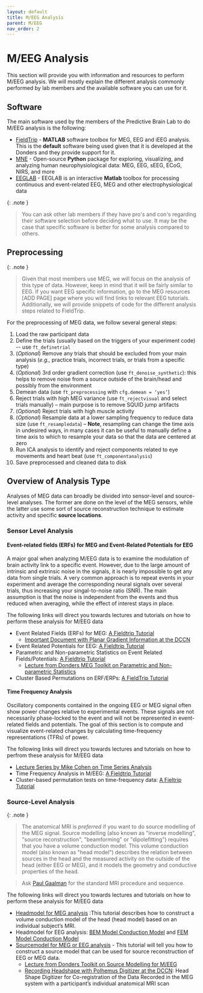 ```yaml
---
layout: default
title: M/EEG Analysis
parent: M/EEG
nav_order: 2
---
```


# M/EEG Analysis

This section will provide you with information and resources to perform M/EEG analysis. We will mostly explain the different analysis commonly performed by lab members and the available software you can use for it. 

## Software

The main software used by the members of the Predictive Brain Lab to do M/EEG analysis is the following:
* [FieldTrip](https://www.fieldtriptoolbox.org/) - **MATLAB** software toolbox for MEG, EEG and iEEG analysis. This is the **default** software being used given that it is developed at the Donders and they provide support for it.
* [MNE](https://mne.tools/stable/index.html#) - Open-source **Python** package for exploring, visualizing, and analyzing human neurophysiological data: MEG, EEG, sEEG, ECoG, NIRS, and more
* [EEGLAB](https://sccn.ucsd.edu/eeglab/index.php) - EEGLAB is an interactive **Matlab** toolbox for processing continuous and event-related EEG, MEG and other electrophysiological data

{: .note }
> You can ask other lab members if they have pro's and con's regarding their software selection before deciding what to use. It may be the case that specific software is better for some analysis compared to others. 

## Preprocessing

{: .note }
> Given that most members use MEG, we will focus on the analysis of this type of data. However, keep in mind that it will be fairly similar to EEG. If you want EEG specific information, go to the MEG resources [ADD PAGE] page where you will find links to relevant EEG tutorials. Additionally, we will provide snippets of code for the different analysis steps related to FieldTrip. 


For the preprocessing of MEG data, we follow several general steps:

1. Load the raw participant data
2. Define the trials (usually based on the triggers of your experiment code) -- use `ft_definetrial`
3. (_Optional_) Remove any trials that should be excluded from your main analysis (_e.g.,_ practice trials, incorrect trials, or trials from a specific type)
4. (_Optional_) 3rd order gradient correction (use `ft_denoise_synthetic`): this helps to remove noise from a source outside of the brain/head and possibly from the environment
5. Demean data (use `ft_preprocessing` with `cfg.demean = ‘yes’`)
6. Reject trials with high MEG variance (use `ft_rejectvisual` and select trials manually) – main purpose is to remove SQUID jump artifacts
7. (_Optional_) Reject trials with high muscle activity
8. (_Optional_) Resample data at a lower sampling frequency to reduce data size (use `ft_resampledata`) – **Note**, resampling can change the time axis in undesired ways, in many cases it can be useful to manually define a time axis to which to resample your data so that the data are centered at zero
9. Run ICA analysis to identify and reject components related to eye movements and heart beat (use `ft_componentanalysis`)
10. Save preprocessed and cleaned data to disk

## Overview of Analysis Type
Analyses of MEG data can broadly be divided into sensor-level and source-level analyses. The former are done on the level of the MEG sensors, while the latter use some sort of source reconstruction technique to estimate activity and specific **source locations**.

### Sensor Level Analysis 

#### Event-related fields (ERFs) for MEG and Event-Related Potentials for EEG
A major goal when analyzing M/EEG data is to examine the modulation of brain activity link to a specific event. However, due to the large amount of intrinsic and extrinsic noise in the signals, it is nearly impossible to get any data from single trials. A very common approach is to repeat events in your experiment and average the corresponding neural signals over several trials, thus increasing your singal-to-noise ratio (SNR). The main assumption is that the noise is independent from the events and thus reduced when averaging, while the effect of interest stays in place. 

The following links will direct you towards lectures and tutorials on how to perform these analysis for M/EEG data

- Event Related Fields (ERFs) for MEG: [A Fieldtrip Tutorial](http://www.fieldtriptoolbox.org/tutorial/eventrelatedaveraging/)
  - [Important Document with Planar Gradient Information at the DCCN](./Gradients_MEG.pdf)
- Event Related Potentials for EEG: [A Fieldtrip Tutorial](http://www.fieldtriptoolbox.org/tutorial/preprocessing_erp/)
- Parametric and Non-parametric Statistics on Event Related Fields/Potentials: [A Fieldtrip Tutorial](http://www.fieldtriptoolbox.org/tutorial/eventrelatedstatistics)
  - [Lecture from Donders MEG Toolkit on Parametric and Non-parametric Statistics](https://www.youtube.com/watch?v=x0hR-VsHZj8)
- Cluster Based Permutations on ERF/ERPs: [A FieldTrip Tutorial](http://www.fieldtriptoolbox.org/tutorial/cluster_permutation_timelock)

#### Time Frequency Analysis 

Oscillatory components contained in the ongoing EEG or MEG signal often show power changes relative to experimental events. These signals are not necessarily phase-locked to the event and will not be represented in event-related fields and potentials. The goal of this section is to compute and visualize event-related changes by calculating time-frequency representations (TFRs) of power. 

The following links will direct you towards lectures and tutorials on how to perfrom these analysis for M/EEG data

- [Lecture Series by Mike Cohen on Time Series Analysis](https://www.youtube.com/playlist?list=PLn0OLiymPak2BYu--bR0ADNBJsC4kuRWs)
- Time Frequency Analysis in M/EEG: [A Fieldtrip Tutorial](https://www.fieldtriptoolbox.org/tutorial/timefrequencyanalysis/)
- Cluster-based permutation tests on time-frequency data: [A Fieltrip Tutorial](https://www.fieldtriptoolbox.org/tutorial/cluster_permutation_freq/)


### Source-Level Analysis 

{: .note }
> The anatomical MRI is _preferred_ if you want to do source modelling of the MEG signal. Source modelling (also known as "inverse modelling", "source reconstruction", "beamforming" or "dipolefitting") requires that you have a volume conduction model. This volume conduction model (also known as "head model") describes the relation between sources in the head and the measured activity on the outside of the head (either EEG or MEG), and it models the geometry and conductive properties of the head.

> Ask [Paul Gaalman](https://www.ru.nl/personen/gaalman-p) for the standard MRI procedure and sequence.

The following links will direct you towards lectures and tutorials on how to perform these analysis for M/EEG data

- [Headmodel for MEG analysis](https://www.fieldtriptoolbox.org/tutorial/headmodel_meg/) :This tutorial describes how to construct a volume conduction model of the head (head model) based on an individual subject’s MRI.
- Headmodel for EEG analysis: [BEM Model Conduction Model](https://www.fieldtriptoolbox.org/tutorial/headmodel_eeg_bem/) and [FEM Model Conduction Model](https://www.fieldtriptoolbox.org/tutorial/headmodel_eeg_fem/)
- [Sourcemodel for MEG or EEG analysis](https://www.fieldtriptoolbox.org/tutorial/sourcemodel/) - This tutorial will tell you how to construct a source model that can be used for source reconstruction of EEG or MEG data.
  - [Lecture from Donders Toolkit on Source Modelling for M/EEG](https://www.youtube.com/watch?v=86f5_x9SVQQ)
  - [Recording Headshape with Polhemus Digitizer at the DCCN](./Polhemus_Final.pdf): Head Shape Digitizer for Co-registration of the Data Recorded in the MEG system with a participant’s individual anatomical MRI scan


